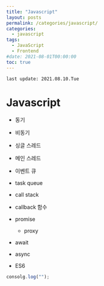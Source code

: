 ```yaml
---
title: "Javascript"
layout: posts
permalink: /categories/javascript/
categories:
  - javascript
tags:
  - JavaScript
  - Frontend
#date: 2021-08-01T00:00:00
toc: true
---
```


`last update: 2021.08.10.Tue` 
# Javascript

* 동기

* 비동기


* 싱글 스레드

* 메인 스레드


* 이벤트 큐
* task queue

* call stack

* callback 함수


* promise
    * proxy
* await
* async

* ES6

```javascript
consolg.log("");
```